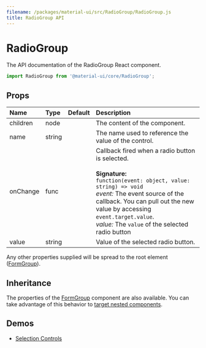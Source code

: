 ```yaml
---
filename: /packages/material-ui/src/RadioGroup/RadioGroup.js
title: RadioGroup API
---
```


<!--- This documentation is automatically generated, do not try to edit it. -->

# RadioGroup

<p class="description">The API documentation of the RadioGroup React component.</p>

```js
import RadioGroup from '@material-ui/core/RadioGroup';
```



## Props

| Name | Type | Default | Description |
|:-----|:-----|:--------|:------------|
| <span class="prop-name">children</span> | <span class="prop-type">node |   | The content of the component. |
| <span class="prop-name">name</span> | <span class="prop-type">string |   | The name used to reference the value of the control. |
| <span class="prop-name">onChange</span> | <span class="prop-type">func |   | Callback fired when a radio button is selected.<br><br>**Signature:**<br>`function(event: object, value: string) => void`<br>*event:* The event source of the callback. You can pull out the new value by accessing `event.target.value`.<br>*value:* The `value` of the selected radio button |
| <span class="prop-name">value</span> | <span class="prop-type">string |   | Value of the selected radio button. |

Any other properties supplied will be spread to the root element ([FormGroup](/api/form-group/)).

## Inheritance

The properties of the [FormGroup](/api/form-group) component are also available.
You can take advantage of this behavior to [target nested components](/guides/api/#spread).

## Demos

- [Selection Controls](/demos/selection-controls/)

